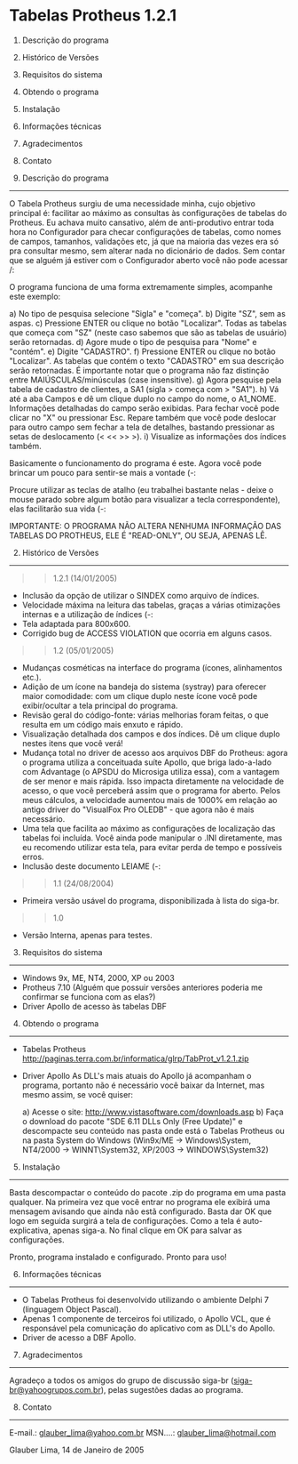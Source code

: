 Tabelas Protheus 1.2.1
======================

1. Descrição do programa
2. Histórico de Versões
3. Requisitos do sistema
4. Obtendo o programa
5. Instalação
6. Informações técnicas
7. Agradecimentos
8. Contato


1. Descrição do programa
------------------------

O Tabela Protheus surgiu de uma necessidade minha, cujo objetivo principal é: facilitar ao máximo as consultas
às configurações de tabelas do Protheus. Eu achava muito cansativo, além de anti-produtivo entrar toda hora
no Configurador para checar configurações de tabelas, como nomes de campos, tamanhos, validações etc, já
que na maioria das vezes era só pra consultar mesmo, sem alterar nada no dicionário de dados. Sem contar que se
alguém já estiver com o Configurador aberto você não pode acessar /:

O programa funciona de uma forma extremamente simples, acompanhe este exemplo:

a) No tipo de pesquisa selecione "Sigla" e "começa".
b) Digite "SZ", sem as aspas.
c) Pressione ENTER ou clique no botão "Localizar". Todas as tabelas que começa com "SZ" (neste caso sabemos que
   são as tabelas de usuário) serão retornadas.
d) Agore mude o tipo de pesquisa para "Nome" e "contém".
e) Digite "CADASTRO".
f) Pressione ENTER ou clique no botão "Localizar". As tabelas que contém o texto "CADASTRO" em sua descrição serão
   retornadas. É importante notar que o programa não faz distinção entre MAIÚSCULAS/minúsculas (case insensitive).
g) Agora pesquise pela tabela de cadastro de clientes, a SA1 (sigla > começa com > "SA1").
h) Vá até a aba Campos e dê um clique duplo no campo do nome, o A1_NOME. Informações detalhadas do campo serão exibidas.
   Para fechar você pode clicar no "X" ou pressionar Esc. Repare também que você pode deslocar para outro campo sem fechar
   a tela de detalhes, bastando pressionar as setas de deslocamento (< << >> >).
i) Visualize as informações dos índices também.

Basicamente o funcionamento do programa é este. Agora você pode brincar um pouco para sentir-se mais a vontade (-:

Procure utilizar as teclas de atalho (eu trabalhei bastante nelas - deixe o mouse parado sobre algum botão para visualizar
a tecla correspondente), elas facilitarão sua vida (-:

IMPORTANTE: O PROGRAMA NÃO ALTERA NENHUMA INFORMAÇÃO DAS TABELAS DO PROTHEUS, ELE É "READ-ONLY", OU SEJA, APENAS LÊ.


2. Histórico de Versões
------------------------

>> 1.2.1 (14/01/2005)
   - Inclusão da opção de utilizar o SINDEX como arquivo de índices.
   - Velocidade máxima na leitura das tabelas, graças a várias otimizações internas e a utilização de índices (-:
   - Tela adaptada para 800x600.
   - Corrigido bug de ACCESS VIOLATION que ocorria em alguns casos.

>> 1.2 (05/01/2005)
   - Mudanças cosméticas na interface do programa (ícones, alinhamentos etc.).
   - Adição de um ícone na bandeja do sistema (systray) para oferecer maior comodidade:
     com um clique duplo neste ícone você pode exibir/ocultar a tela principal do programa.
   - Revisão geral do código-fonte: várias melhorias foram feitas, o que resulta em um código
     mais enxuto e rápido.
   - Visualização detalhada dos campos e dos índices. Dê um clique duplo nestes itens que você verá!
   - Mudança total no driver de acesso aos arquivos DBF do Protheus: agora o programa utiliza a conceituada
     suíte Apollo, que briga lado-a-lado com Advantage (o APSDU do Microsiga utiliza essa), com a vantagem
     de ser menor e mais rápida. Isso impacta diretamente na velocidade de acesso, o que você perceberá assim
     que o programa for aberto. Pelos meus cálculos, a velocidade aumentou mais de 1000% em relação ao antigo
     driver do "VisualFox Pro OLEDB" - que agora não é mais necessário.
   - Uma tela que facilita ao máximo as configurações de localização das tabelas foi incluída. Você ainda pode
     manipular o .INI diretamente, mas eu recomendo utilizar esta tela, para evitar perda de tempo e possíveis
     erros.
   - Inclusão deste documento LEIAME (-:

>> 1.1 (24/08/2004)
   - Primeira versão usável do programa, disponibilizada à lista do siga-br.

>> 1.0
   - Versão Interna, apenas para testes.


3. Requisitos do sistema
------------------------

- Windows 9x, ME, NT4, 2000, XP ou 2003
- Protheus 7.10 (Alguém que possuir versões anteriores poderia me confirmar se funciona com as elas?)
- Driver Apollo de acesso às tabelas DBF


4. Obtendo o programa
---------------------

- Tabelas Protheus
  http://paginas.terra.com.br/informatica/glrp/TabProt_v1.2.1.zip

- Driver Apollo
  As DLL's mais atuais do Apollo já acompanham o programa, portanto não é necessário você baixar da Internet, mas mesmo
  assim, se você quiser:

     a) Acesse o site: http://www.vistasoftware.com/downloads.asp
     b) Faça o download do pacote "SDE 6.11 DLLs Only (Free Update)" e descompacte seu conteúdo nas pasta onde está
        o Tabelas Protheus ou na pasta System do Windows (Win9x/ME -> Windows\System, NT4/2000 -> WINNT\System32,
        XP/2003 -> WINDOWS\System32)


5. Instalação
-------------

Basta descompactar o conteúdo do pacote .zip do programa em uma pasta qualquer. Na primeira vez que você entrar no programa
ele exibirá uma mensagem avisando que ainda não estã configurado. Basta dar OK que logo em seguida surgirá a tela de
configurações. Como a tela é auto-explicativa, apenas siga-a. No final clique em OK para salvar as configurações.

Pronto, programa instalado e configurado. Pronto para uso!


6. Informações técnicas
-----------------------

- O Tabelas Protheus foi desenvolvido utilizando o ambiente Delphi 7 (linguagem Object Pascal).
- Apenas 1 componente de terceiros foi utilizado, o Apollo VCL, que é responsável pela comunicação do aplicativo com
  as DLL's do Apollo.
- Driver de acesso a DBF Apollo.


7. Agradecimentos
-----------------

Agradeço a todos os amigos do grupo de discussão siga-br (siga-br@yahoogrupos.com.br), pelas sugestões dadas ao programa.


8. Contato
----------

E-mail.: glauber_lima@yahoo.com.br
MSN....: glauber_lima@hotmail.com


Glauber Lima, 14 de Janeiro de 2005
